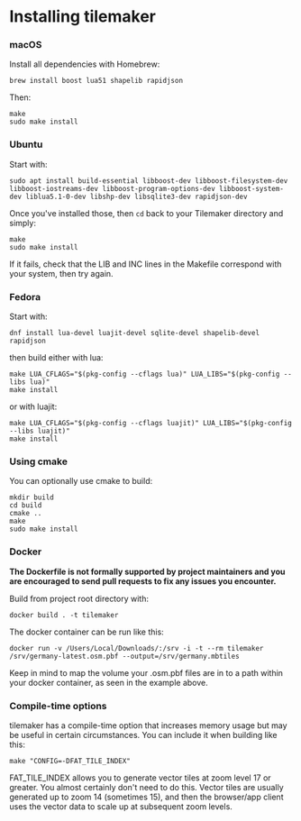 # Installing tilemaker

### macOS

Install all dependencies with Homebrew:

    brew install boost lua51 shapelib rapidjson

Then:

    make
    sudo make install

### Ubuntu

Start with:

    sudo apt install build-essential libboost-dev libboost-filesystem-dev libboost-iostreams-dev libboost-program-options-dev libboost-system-dev liblua5.1-0-dev libshp-dev libsqlite3-dev rapidjson-dev

Once you've installed those, then `cd` back to your Tilemaker directory and simply:

    make
    sudo make install

If it fails, check that the LIB and INC lines in the Makefile correspond with your system, then try again.

### Fedora

Start with:

    dnf install lua-devel luajit-devel sqlite-devel shapelib-devel rapidjson

then build either with lua:

    make LUA_CFLAGS="$(pkg-config --cflags lua)" LUA_LIBS="$(pkg-config --libs lua)"
    make install

or with luajit:

    make LUA_CFLAGS="$(pkg-config --cflags luajit)" LUA_LIBS="$(pkg-config --libs luajit)"
    make install

### Using cmake

You can optionally use cmake to build:

    mkdir build
    cd build
    cmake ..
    make
    sudo make install

### Docker

**The Dockerfile is not formally supported by project maintainers and you are encouraged to send pull requests to fix any issues you encounter.**

Build from project root directory with:

    docker build . -t tilemaker

The docker container can be run like this:

    docker run -v /Users/Local/Downloads/:/srv -i -t --rm tilemaker /srv/germany-latest.osm.pbf --output=/srv/germany.mbtiles

Keep in mind to map the volume your .osm.pbf files are in to a path within your docker container, as seen in the example above. 

### Compile-time options

tilemaker has a compile-time option that increases memory usage but may be useful in certain circumstances. You can include it when building like this:

    make "CONFIG=-DFAT_TILE_INDEX"

FAT_TILE_INDEX allows you to generate vector tiles at zoom level 17 or greater. You almost certainly don't need to do this. Vector tiles are usually generated up to zoom 14 (sometimes 15), and then the browser/app client uses the vector data to scale up at subsequent zoom levels.
